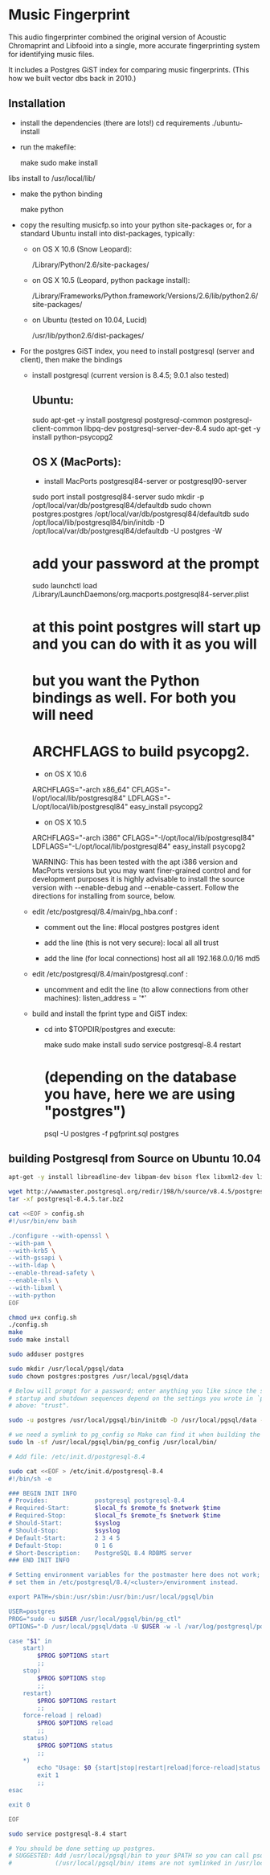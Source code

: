 # Music Fingerprint

This audio fingerprinter combined the original version of Acoustic Chromaprint and 
Libfooid into a single, more accurate fingerprinting system for identifying music files.

It includes a Postgres GiST index for comparing music fingerprints. 
(This how we built vector dbs back in 2010.)

## Installation

* install the dependencies (there are lots!)
  cd requirements
  ./ubuntu-install

* run the makefile:

  make
  sudo make install

libs install to /usr/local/lib/

* make the python binding

  make python

* copy the resulting musicfp.so into your python site-packages
  or, for a standard Ubuntu install into dist-packages, typically:

  * on OS X 10.6 (Snow Leopard):
    
    /Library/Python/2.6/site-packages/

  * on OS X 10.5 (Leopard, python package install):

    /Library/Frameworks/Python.framework/Versions/2.6/lib/python2.6/site-packages/

  * on Ubuntu (tested on 10.04, Lucid)

    /usr/lib/python2.6/dist-packages/

* For the postgres GiST index, you need to install postgresql 
  (server and client), then make the bindings

  * install postgresql (current version is 8.4.5; 9.0.1 also tested)

    Ubuntu:
    -------

    sudo apt-get -y install postgresql postgresql-common postgresql-client-common libpq-dev postgresql-server-dev-8.4
    sudo apt-get -y install python-psycopg2

    OS X (MacPorts):
    ---------------

    * install MacPorts postgresql84-server or postgresql90-server

    sudo port install postgresql84-server
    sudo mkdir -p /opt/local/var/db/postgresql84/defaultdb
    sudo chown postgres:postgres /opt/local/var/db/postgresql84/defaultdb
    sudo /opt/local/lib/postgresql84/bin/initdb -D /opt/local/var/db/postgresql84/defaultdb -U postgres -W
    # add your password at the prompt

    sudo launchctl load /Library/LaunchDaemons/org.macports.postgresql84-server.plist
    # at this point postgres will start up and you can do with it as you will
    # but you want the Python bindings as well.  For both you will need 
    # ARCHFLAGS to build psycopg2.

    - on OS X 10.6

    ARCHFLAGS="-arch x86_64" CFLAGS="-I/opt/local/lib/postgresql84" LDFLAGS="-L/opt/local/lib/postgresql84" easy_install psycopg2

    - on OS X 10.5

    ARCHFLAGS="-arch i386" CFLAGS="-I/opt/local/lib/postgresql84" LDFLAGS="-L/opt/local/lib/postgresql84" easy_install psycopg2

    WARNING: This has been tested with the apt i386 version and MacPorts versions
             but you may want finer-grained control and for development purposes
             it is highly advisable to install the source version with --enable-debug
             and --enable-cassert. Follow the directions for installing from
             source, below.

  * edit /etc/postgresql/8.4/main/pg_hba.conf :

    - comment out the line:
    #local  postgres    postgres                         ident
    
    + add the line (this is not very secure):
    local       all         all                          trust

    + add the line (for local connections)
    host        all         all      192.168.0.0/16      md5

  * edit /etc/postgresql/8.4/main/postgresql.conf :

    + uncomment and edit the line (to allow connections from other machines):
    listen_address = '*'

  * build and install the fprint type and GiST index:

    * cd into $TOPDIR/postgres and execute:
    
      make
      sudo make install
      sudo service postgresql-8.4 restart
      # (depending on the database you have, here we are using "postgres")
      psql -U postgres -f pgfprint.sql postgres

## building Postgresql from Source on Ubuntu 10.04

```sh
apt-get -y install libreadline-dev libpam-dev bison flex libxml2-dev libldap2-dev 

wget http://wwwmaster.postgresql.org/redir/198/h/source/v8.4.5/postgresql-8.4.5.tar.bz2
tar -xf postgresql-8.4.5.tar.bz2

cat <<EOF > config.sh
#!/usr/bin/env bash

./configure --with-openssl \
--with-pam \
--with-krb5 \
--with-gssapi \
--with-ldap \
--enable-thread-safety \
--enable-nls \
--with-libxml \
--with-python
EOF

chmod u+x config.sh
./config.sh
make
sudo make install

sudo adduser postgres

sudo mkdir /usr/local/pgsql/data
sudo chown postgres:postgres /usr/local/pgsql/data

# Below will prompt for a password; enter anything you like since the system 
# startup and shutdown sequences depend on the settings you wrote in `pg_hba.conf`,
# above: "trust".

sudo -u postgres /usr/local/pgsql/bin/initdb -D /usr/local/pgsql/data -U postgres -W

# we need a symlink to pg_config so Make can find it when building the pgfprint.so library
sudo ln -sf /usr/local/pgsql/bin/pg_config /usr/local/bin/

# Add file: /etc/init.d/postgresql-8.4

sudo cat <<EOF > /etc/init.d/postgresql-8.4
#!/bin/sh -e

### BEGIN INIT INFO
# Provides:             postgresql postgresql-8.4
# Required-Start:       $local_fs $remote_fs $network $time
# Required-Stop:        $local_fs $remote_fs $network $time
# Should-Start:         $syslog
# Should-Stop:          $syslog
# Default-Start:        2 3 4 5
# Default-Stop:         0 1 6
# Short-Description:    PostgreSQL 8.4 RDBMS server
### END INIT INFO

# Setting environment variables for the postmaster here does not work; please
# set them in /etc/postgresql/8.4/<cluster>/environment instead.

export PATH=/sbin:/usr/sbin:/usr/bin:/usr/local/pgsql/bin

USER=postgres
PROG="sudo -u $USER /usr/local/pgsql/bin/pg_ctl"
OPTIONS="-D /usr/local/pgsql/data -U $USER -w -l /var/log/postgresql/postgresql-8.4.5.log -m smart -p /usr/local/pgsql/bin/postgres "

case "$1" in
    start)
        $PROG $OPTIONS start
        ;;
    stop)
        $PROG $OPTIONS stop
        ;;
    restart)
        $PROG $OPTIONS restart
        ;;
    force-reload | reload)
        $PROG $OPTIONS reload
        ;;
    status)
        $PROG $OPTIONS status
        ;;
    *)
        echo "Usage: $0 {start|stop|restart|reload|force-reload|status|autovac-start|autovac-stop|autovac-restart}"
        exit 1
        ;;
esac

exit 0

EOF

sudo service postgresql-8.4 start

# You should be done setting up postgres. 
# SUGGESTED: Add /usr/local/pgsql/bin to your $PATH so you can call psql directly
#            (/usr/local/pgsql/bin/ items are not symlinked in /usr/local/bin).
```

